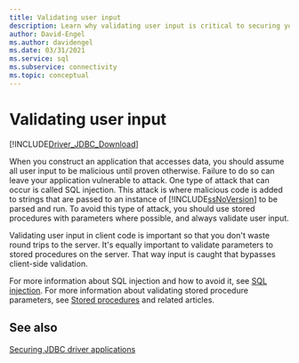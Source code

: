 ```yaml
---
title: Validating user input
description: Learn why validating user input is critical to securing your application from SQL injection attacks.
author: David-Engel
ms.author: davidengel
ms.date: 03/31/2021
ms.service: sql
ms.subservice: connectivity
ms.topic: conceptual
---
```


# Validating user input

[!INCLUDE[Driver_JDBC_Download](../../includes/driver_jdbc_download.md)]

When you construct an application that accesses data, you should assume all user input to be malicious until proven otherwise. Failure to do so can leave your application vulnerable to attack. One type of attack that can occur is called SQL injection. This attack is where malicious code is added to strings that are passed to an instance of [!INCLUDE[ssNoVersion](../../includes/ssnoversion-md.md)] to be parsed and run. To avoid this type of attack, you should use stored procedures with parameters where possible, and always validate user input.

Validating user input in client code is important so that you don't waste round trips to the server. It's equally important to validate parameters to stored procedures on the server. That way input is caught that bypasses client-side validation.

For more information about SQL injection and how to avoid it, see [SQL injection](../../relational-databases/security/sql-injection.md). For more information about validating stored procedure parameters, see [Stored procedures](../../relational-databases/stored-procedures/stored-procedures-database-engine.md) and related articles.

## See also

[Securing JDBC driver applications](securing-jdbc-driver-applications.md)
